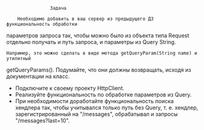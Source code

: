                    Задача

        Необходимо добавить в ваш сервер из предыдущего ДЗ функциональность обработки
параметров запроса так, чтобы можно было из объекта типа Request отдельно получать и путь запроса, и параметры из Query String.

    Например, это можно сделать в виде метода getQueryParam(String name) и  утилитный
getQueryParams(). Подумайте, что они должны возвращать, исходя из документации на класс.    

- Подключите к своему проекту HttpClient.
- Реализуйте функциональность по обработке параметров из Query.
- При необходимости доработайте функциональность поиска хендлера так, чтобы учитывался только путь без Query, т. е. хендлер, зарегистрированный на "/messages", обрабатывал и запросы "/messages?last=10".
